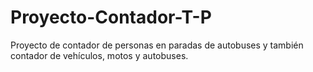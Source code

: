 # Proyecto-Contador-T-P
Proyecto de contador de personas en paradas de autobuses y también contador de vehículos, motos y autobuses.
